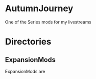 # AutumnJourney
One of the Series mods for my livestreams

# Directories
## ExpansionMods
ExpansionMods are